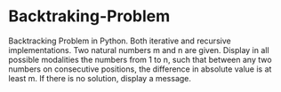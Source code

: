 # Backtraking-Problem
Backtracking Problem in Python. Both iterative and recursive implementations.
Two natural numbers m and n are given. Display in all possible modalities the numbers from 1 to
n, such that between any two numbers on consecutive positions, the difference in absolute value is at
least m. If there is no solution, display a message.
